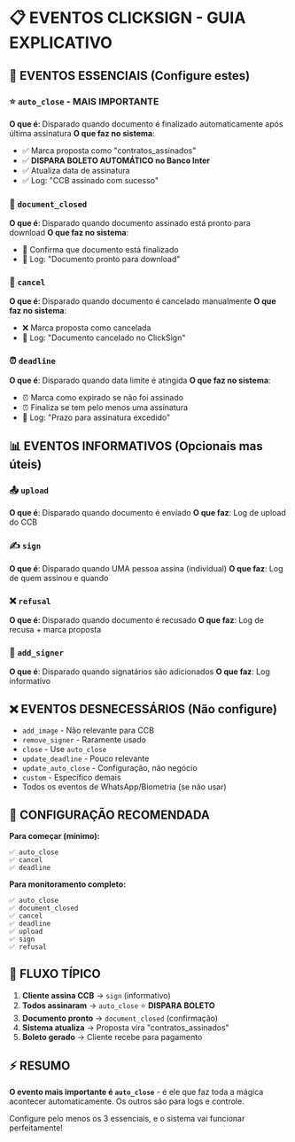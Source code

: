# 📋 EVENTOS CLICKSIGN - GUIA EXPLICATIVO

## 🎯 EVENTOS ESSENCIAIS (Configure estes)

### ⭐ `auto_close` - MAIS IMPORTANTE

**O que é**: Disparado quando documento é finalizado automaticamente após última assinatura
**O que faz no sistema**:

- ✅ Marca proposta como "contratos_assinados"
- ✅ **DISPARA BOLETO AUTOMÁTICO no Banco Inter**
- ✅ Atualiza data de assinatura
- ✅ Log: "CCB assinado com sucesso"

### 📄 `document_closed`

**O que é**: Disparado quando documento assinado está pronto para download
**O que faz no sistema**:

- 📄 Confirma que documento está finalizado
- 📝 Log: "Documento pronto para download"

### 🚫 `cancel`

**O que é**: Disparado quando documento é cancelado manualmente
**O que faz no sistema**:

- ❌ Marca proposta como cancelada
- 📝 Log: "Documento cancelado no ClickSign"

### ⏰ `deadline`

**O que é**: Disparado quando data limite é atingida
**O que faz no sistema**:

- ⏰ Marca como expirado se não foi assinado
- ⏰ Finaliza se tem pelo menos uma assinatura
- 📝 Log: "Prazo para assinatura excedido"

## 📊 EVENTOS INFORMATIVOS (Opcionais mas úteis)

### 📤 `upload`

**O que é**: Disparado quando documento é enviado
**O que faz**: Log de upload do CCB

### ✍️ `sign`

**O que é**: Disparado quando UMA pessoa assina (individual)
**O que faz**: Log de quem assinou e quando

### ❌ `refusal`

**O que é**: Disparado quando documento é recusado
**O que faz**: Log de recusa + marca proposta

### 👥 `add_signer`

**O que é**: Disparado quando signatários são adicionados
**O que faz**: Log informativo

## ❌ EVENTOS DESNECESSÁRIOS (Não configure)

- `add_image` - Não relevante para CCB
- `remove_signer` - Raramente usado
- `close` - Use `auto_close`
- `update_deadline` - Pouco relevante
- `update_auto_close` - Configuração, não negócio
- `custom` - Específico demais
- Todos os eventos de WhatsApp/Biometria (se não usar)

## 🎯 CONFIGURAÇÃO RECOMENDADA

**Para começar (mínimo):**

```
✅ auto_close
✅ cancel
✅ deadline
```

**Para monitoramento completo:**

```
✅ auto_close
✅ document_closed
✅ cancel
✅ deadline
✅ upload
✅ sign
✅ refusal
```

## 🔄 FLUXO TÍPICO

1. **Cliente assina CCB** → `sign` (informativo)
2. **Todos assinaram** → `auto_close` ⭐ **DISPARA BOLETO**
3. **Documento pronto** → `document_closed` (confirmação)
4. **Sistema atualiza** → Proposta vira "contratos_assinados"
5. **Boleto gerado** → Cliente recebe para pagamento

## ⚡ RESUMO

**O evento mais importante é `auto_close`** - é ele que faz toda a mágica acontecer automaticamente. Os outros são para logs e controle.

Configure pelo menos os 3 essenciais, e o sistema vai funcionar perfeitamente!
